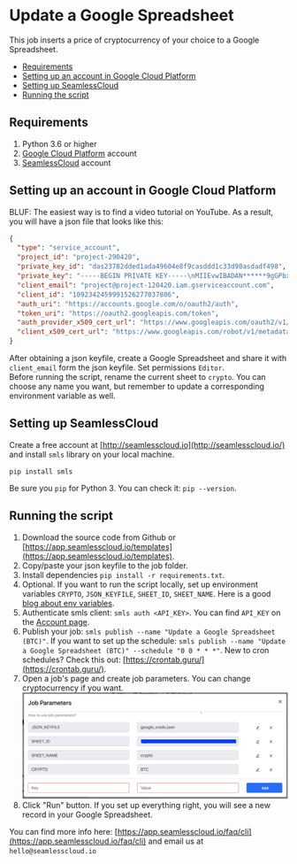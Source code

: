 # Update a Google Spreadsheet

This job inserts a price of cryptocurrency of your choice to a Google Spreadsheet.

- [Requirements](#requirements)
- [Setting up an account in Google Cloud Platform](#setting-up-an-account-in-google-cloud-platform)
- [Setting up SeamlessCloud](#setting-up-seamlesscloud)
- [Running the script](#running-the-script)

## Requirements
1. Python 3.6 or higher
2. [Google Cloud Platform](https://console.cloud.google.com/) account
3. [SeamlessCloud](http://seamlesscloud.io/) account

## Setting up an account in Google Cloud Platform
BLUF: The easiest way is to find a video tutorial on YouTube.
As a result, you will have a json file that looks like this:
```json
{
  "type": "service_account",
  "project_id": "project-290420",
  "private_key_id": "das23782dded1ada49604e8f9casddd1c33d98asdadf498",
  "private_key": "-----BEGIN PRIVATE KEY-----\nMIIEvwIBADAN******9gGPbxBvl2Q==\n-----END PRIVATE KEY-----\n",
  "client_email": "project@project-120420.iam.gserviceaccount.com",
  "client_id": "1092342459991526277037806",
  "auth_uri": "https://accounts.google.com/o/oauth2/auth",
  "token_uri": "https://oauth2.googleapis.com/token",
  "auth_provider_x509_cert_url": "https://www.googleapis.com/oauth2/v1/certs",
  "client_x509_cert_url": "https://www.googleapis.com/robot/v1/metadata/x509/project%project-2231220.iam.gserviceaccount.com"
}
```

After obtaining a json keyfile, create a Google Spreadsheet and share it with `client_email` form the json keyfile. Set permissions `Editor`.  
Before running the script, rename the current sheet to `crypto`. You can choose any name you want, but remember to update a corresponding environment variable as well.

## Setting up SeamlessCloud
Create a free account at [http://seamlesscloud.io](http://seamlesscloud.io/) and install `smls` library on your local machine.
```shell script
pip install smls
```  
Be sure you `pip` for Python 3. You can check it: `pip --version`.

## Running the script
1. Download the source code from Github or [https://app.seamlesscloud.io/templates](https://app.seamlesscloud.io/templates).
2. Copy/paste your json keyfile to the job folder.
3. Install dependencies `pip install -r requirements.txt`.
4. Optional. If you want to run the script locally, set up environment variables `CRYPTO`, `JSON_KEYFILE`, `SHEET_ID`, `SHEET_NAME`. Here is a good [blog about env variables](https://www.twilio.com/blog/2017/01/how-to-set-environment-variables.html).
5. Authenticate smls client: `smls auth <API_KEY>`. You can find `API_KEY` on the [Account page](https://app.seamlesscloud.io/account).
6. Publish your job: `smls publish --name "Update a Google Spreadsheet (BTC)"`. If you want to set up the schedule: `smls publish --name "Update a Google Spreadsheet (BTC)" --schedule "0 0 * * *"`. New to cron schedules? Check this out: [https://crontab.guru/](https://crontab.guru/).
7. Open a job's page and create job parameters. You can change cryptocurrency if you want.
![parameters](../images/crud_gsheet/parameters.png)
7. Click "Run" button. If you set up everything right, you will see a new record in your Google Spreadsheet.

You can find more info here: [https://app.seamlesscloud.io/faq/cli](https://app.seamlesscloud.io/faq/cli) and email us at `hello@seamlesscloud.io`
